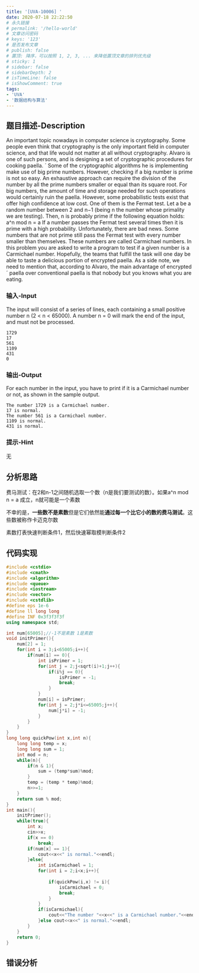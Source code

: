 ```yaml
---
title: '[UVA-10006] '
date: 2020-07-18 22:22:50
# 永久链接
# permalink: '/hello-world'
# 文章访问密码
# keys: '123'
# 是否发布文章
# publish: false
# 置顶: 降序，可以按照 1, 2, 3, ... 来降低置顶文章的排列优先级
# sticky: 1
# sidebar: false
# sidebarDepth: 2
# isTimeLine: false
# isShowComment: true
tags:
- 'UVA'
- '数据结构与算法'
---
```


## **题目描述-Description**
An important topic nowadays in computer science is cryptography. Some people even think that
cryptography is the only important field in computer science, and that life would not matter at all
without cryptography.
Alvaro is one of such persons, and is designing a set of cryptographic procedures for cooking paella. ´
Some of the cryptographic algorithms he is implementing make use of big prime numbers. However,
checking if a big number is prime is not so easy. An exhaustive approach can require the division of the
number by all the prime numbers smaller or equal than its square root. For big numbers, the amount
of time and storage needed for such operations would certainly ruin the paella.
However, some probabilistic tests exist that offer high confidence at low cost. One of them is the
Fermat test.
Let a be a random number between 2 and n−1 (being n the number whose primality we are testing).
Then, n is probably prime if the following equation holds:
a^n mod n = a
If a number passes the Fermat test several times then it is prime with a high probability.
Unfortunately, there are bad news. Some numbers that are not prime still pass the Fermat test
with every number smaller than themselves. These numbers are called Carmichael numbers.
In this problem you are asked to write a program to test if a given number is a Carmichael number.
Hopefully, the teams that fulfill the task will one day be able to taste a delicious portion of encrypted
paella. As a side note, we need to mention that, according to Alvaro, the main advantage of encrypted ´
paella over conventional paella is that nobody but you knows what you are eating.

### **输入-Input**
The input will consist of a series of lines, each containing a small positive number n (2 < n < 65000).
A number n = 0 will mark the end of the input, and must not be processed.
```
1729
17
561
1109
431
0
```
### **输出-Output**
For each number in the input, you have to print if it is a Carmichael number or not, as shown in the
sample output.

```
The number 1729 is a Carmichael number.
17 is normal.
The number 561 is a Carmichael number.
1109 is normal.
431 is normal.
```
### **提示-Hint**
无
## **分析思路**
费马测试：在2和n-1之间随机选取一个数（n是我们要测试的数）。如果a^n mod n = a 成立，n就可能是一个素数

不幸的是，**一些数不是素数**但是它们依然能**通过每一个比它小的数的费马测试**。这些数被称作卡迈克尔数

素数打表快速判断条件1，然后快速幂取模判断条件2
## **代码实现**
```cpp
#include <cstdio>
#include <cmath>
#include <algorithm>
#include <queue>
#include <iostream>
#include <vector>
#include <cstdlib>
#define eps 1e-6
#define ll long long
#define INF 0x3f3f3f3f
using namespace std;

int num[65005];//-1不是素数 1是素数
void initPrimer(){
    num[2] = 1;
    for(int i = 3;i<65005;i++){
        if(num[i] == 0){
            int isPrimer = 1;
            for(int j = 2;j<sqrt(i)+1;j++){
                if(i%j == 0){
                    isPrimer = -1;
                    break;
                }
            }
            num[i] = isPrimer;
            for(int j = 2;j*i<=65005;j++){
                num[j*i] = -1;
            }
        }
    }
}
long long quickPow(int x,int n){
    long long temp = x;
    long long sum = 1;
    int mod = n;
    while(n){
        if(n & 1){
            sum = (temp*sum)%mod;
        }
        temp = (temp * temp)%mod;
        n>>=1;
    }
    return sum % mod;
}
int main(){
    initPrimer();
    while(true){
        int x;
        cin>>x;
        if(x == 0)
            break;
        if(num[x] == 1){
            cout<<x<<" is normal."<<endl;
        }else{
            int isCarmichael = 1;
            for(int i = 2;i<x;i++){
                
                if(quickPow(i,x) != i){
                    isCarmichael = 0;
                    break;
                }
            }
            if(isCarmichael){
                cout<<"The number "<<x<<" is a Carmichael number."<<endl;
            }else cout<<x<<" is normal."<<endl;
        }
    }
    return 0;
}
```
## **错误分析**